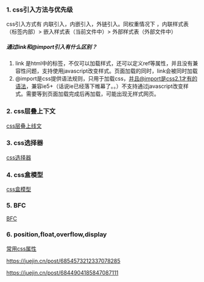 ### 1. css引入方法与优先级

css引入方式有 内联引入，内嵌引入，外链引入。同权重情况下 ，内联样式表（标签内部）> 嵌入样式表（当前文件中）> 外部样式表（外部文件中）

##### 通过link和@import引入有什么区别？

1. link 是html中的标签，不仅可以加载样式，还可以定义ref等属性，并且没有兼容性问题，支持使用javascript改变样式。页面加载的同时，link会被同时加载
2. @import是css提供语法规则，只用于加载css，并且@import是css2.1才有的语法，兼容ie5+（话说ie已经落下帷幕了。。）不支持通过javascript改变样式。需要等到页面加载完成后再加载，可能出现无样式网页。

### 2. css层叠上下文
[css层叠上线文](./css层叠上线文.md)

### 3. css选择器
[css选择器](./css选择器.md)

### 4. css盒模型
[css盒模型](./css盒模型.md)

### 5. BFC
[BFC](./BFC.md)

### 6. position,float,overflow,display
[常用css属性](./常用css属性.md)


https://juejin.cn/post/6854573212337078285



https://juejin.cn/post/6844904185847087111